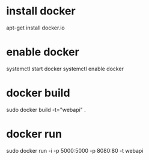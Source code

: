 # install docker
apt-get install docker.io

# enable docker
systemctl start docker
systemctl enable docker

# docker build
sudo docker build -t="webapi" .

# docker run
sudo docker run -i -p 5000:5000 -p 8080:80 -t webapi

